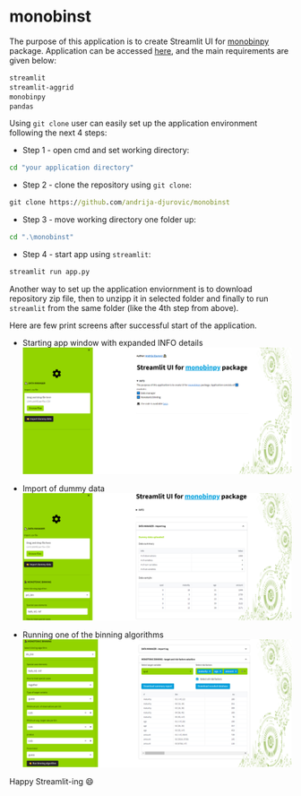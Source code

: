 # monobinst

The purpose of this application is to create Streamlit UI for [monobinpy](https://pypi.org/project/monobinpy) package.
Application can be accessed [here](https://andrija-djurovic-monobinst-app-z3rxdo.streamlitapp.com/), and the main requirements are given below:
```cmd
streamlit
streamlit-aggrid
monobinpy
pandas
``` 

Using ```git clone``` user can easily set up the application environment following the next 4 steps:

*   Step 1 - open cmd and set working directory:
```cmd
cd "your application directory" 

```
*   Step 2 - clone the repository using ```git clone```:
```cmd
git clone https://github.com/andrija-djurovic/monobinst

```
*   Step 3 - move working directory one folder up:
```cmd
cd ".\monobinst"

```
*   Step 4 - start app using ```streamlit```:
```cmd
streamlit run app.py

```

Another way to set up the application enviornment is to download repository zip file, then to unzipp it in selected folder
and finally to run ```streamlit``` from the same folder (like the 4th step from above). 

Here are few print screens after successful start of the application.

*   Starting app window with expanded INFO details
![](./img/img_0.png)<!-- -->

*   Import of dummy data
![](./img/img_1.png)<!-- -->

*   Running one of the binning algorithms
![](./img/img_2.png)<!-- -->


Happy Streamlit-ing :smile:
